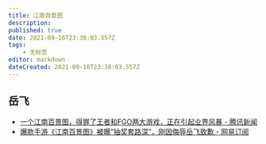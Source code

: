 ```yaml
---
title: 江南百景图
description: 
published: true
date: 2021-09-16T23:38:03.557Z
tags:
    - 无标签
editor: markdown
dateCreated: 2021-09-16T23:38:03.557Z
---
```


## 岳飞

+ [一个江南百景图，得罪了王者和FGO两大游戏，正在引起业界风暴 - 腾讯新闻](https://web.archive.org/web/20210916151917/https://xw.qq.com/cmsid/20210916A00S1Y00)
+ [爆款手游《江南百景图》被曝“抽奖套路深”，刚因侮辱岳飞致歉 - 网易订阅](https://web.archive.org/web/20210916151938/https://www.163.com/dy/article/GJUMHRCF0519DL8R.html)
